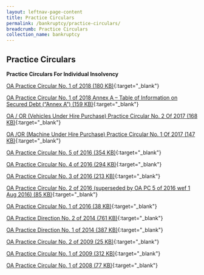 ```yaml
---
layout: leftnav-page-content
title: Practice Circulars
permalink: /bankruptcy/practice-circulars/
breadcrumb: Practice Circulars
collection_name: bankruptcy
---
```


Practice Circulars
---

**Practice Circulars For Individual Insolvency**

[OA Practice Circular No. 1 of 2018 (180 KB)](/files/OAPracticeCircularNo1of2018.pdf/){:target="_blank"}

[OA Practice Circular No. 1 of 2018 Annex A – Table of Information on Secured Debt (“Annex A”) (159 KB)](/files/AnnexA-TableofInformationonSecuredDebt.pdf/){:target="_blank"}

[OA / OR (Vehicles Under Hire Purchase) Practice Circular No. 2 Of 2017 (168 KB)](/files/PracticeCircularNo2of2017.pdf/){:target="_blank"}

[OA /OR (Machine Under Hire Purchase) Practice Circular No. 1 Of 2017 (147 KB)](/files/PracticeCircular1of2017.pdf/){:target="_blank"}  

[OA Practice Circular No. 5 of 2016 (354 KB)](/files/OAPC5of2016.pdf/){:target="_blank"}

[OA Practice Circular No. 4 of 2016 (294 KB)](/files/PracticeCircular4of2016.pdf/){:target="_blank"}

[OA Practice Circular No. 3 of 2016 (213 KB)](/files/PracticeCircular3of2016.pdf/){:target="_blank"}

[OA Practice Circular No. 2 of 2016 (superseded by OA PC 5 of 2016 wef 1 Aug 2016) (85 KB)](/files/OAPC2of2016.pdf/){:target="_blank"}

[OA Practice Circular No. 1 of 2016 (38 KB)](/files/OAPC1of2016.pdf/){:target="_blank"}

[OA Practice Direction No. 2 of 2014 (761 KB)](/files/OAPracticeDirectionNo2of2014.pdf/){:target="_blank"}

[OA Practice Direction No. 1 of 2014 (387 KB)](/files/OAPracticeDirectionNo1of2014.pdf/){:target="_blank"}

[OA Practice Circular No. 2 of 2009 (25 KB)](/files/linkclicka4f5.pdf/){:target="_blank"}

[OA Practice Circular No. 1 of 2009 (312 KB)](/files/linkclick157c.pdf/){:target="_blank"}

[OA Practice Circular No. 1 of 2008 (77 KB)](/files/linkclick717a.pdf/){:target="_blank"}
